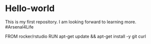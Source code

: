 # Hello-world
This is my first repository.
I am looking forward to learning more.
#Arsenal4Life

FROM rocker/rstudio
RUN apt-get update && apt-get install -y git curl
